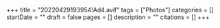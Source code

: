 +++
title = "20220429193954!Ad4.avif"
tags = ["Photos"]
categories = []
startDate = ""
draft = false
pages = []
description = ""
citations = []
+++
